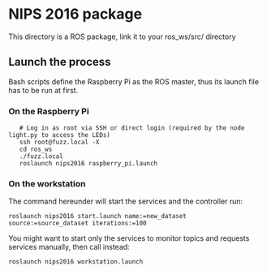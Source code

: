 # NIPS 2016 package

This directory is a ROS package, link it to your ros_ws/src/ directory

## Launch the process
Bash scripts define the Raspberry Pi as the ROS master, thus its launch file has to be run at first.

### On the Raspberry Pi
```
   # Log in as root via SSH or direct login (required by the node light.py to access the LEDs)
   ssh root@fuzz.local -X
   cd ros_ws
   ./fuzz.local
   roslaunch nips2016 raspberry_pi.launch
```

### On the workstation
The command hereunder will start the services and the controller run:
```
roslaunch nips2016 start.launch name:=new_dataset source:=source_dataset iterations:=100
```


You might want to start only the services to monitor topics and requests services manually, then call instead:
```
roslaunch nips2016 workstation.launch
```
